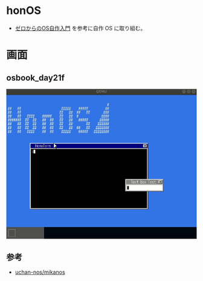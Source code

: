 # honOS

- [ゼロからのOS自作入門](https://www.amazon.co.jp/%E3%82%BC%E3%83%AD%E3%81%8B%E3%82%89%E3%81%AEOS%E8%87%AA%E4%BD%9C%E5%85%A5%E9%96%80-%E5%86%85%E7%94%B0-%E5%85%AC%E5%A4%AA/dp/4839975868) を参考に自作 OS に取り組む。

# 画面

## osbook_day21f

![osbook_day21f.gif](https://github.com/dilmnqvovpnmlib/hakiwata/blob/main/content/post/20210830/media/osbook_day21f.gif)

## 参考

- [uchan-nos/mikanos](https://github.com/uchan-nos/mikanos)
